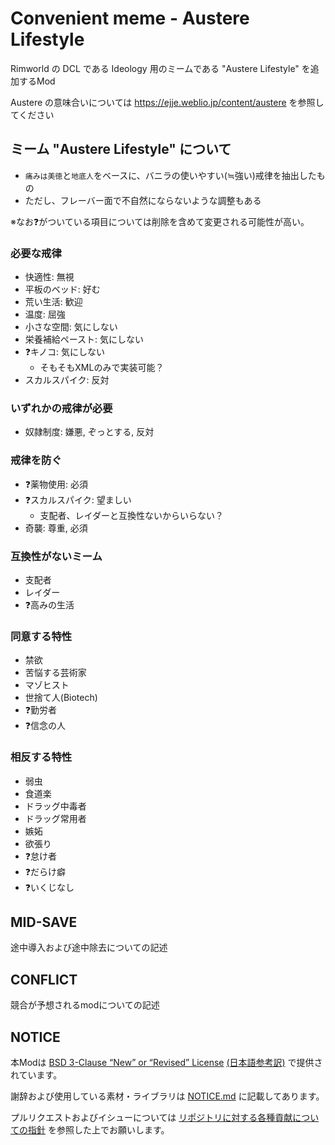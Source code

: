 # Convenient meme - Austere Lifestyle

Rimworld の DCL である Ideology 用のミームである "Austere Lifestyle" を追加するMod

Austere の意味合いについては <https://ejje.weblio.jp/content/austere> を参照してください

## ミーム "Austere Lifestyle" について

- `痛みは美徳`と`地底人`をベースに、バニラの使いやすい(≒強い)戒律を抽出したもの
- ただし、フレーバー面で不自然にならないような調整もある

※なお❓がついている項目については削除を含めて変更される可能性が高い。

### 必要な戒律

- 快適性: 無視
- 平板のベッド: 好む
- 荒い生活: 歓迎
- 温度: 屈強
- 小さな空間: 気にしない
- 栄養補給ペースト: 気にしない
- ❓キノコ: 気にしない
  - そもそもXMLのみで実装可能？
- スカルスパイク: 反対

### いずれかの戒律が必要

- 奴隷制度: 嫌悪, ぞっとする, 反対

### 戒律を防ぐ

- ❓薬物使用: 必須
- ❓スカルスパイク: 望ましい
  - 支配者、レイダーと互換性ないからいらない？
- 奇襲: 尊重, 必須

### 互換性がないミーム

- 支配者
- レイダー
- ❓高みの生活

### 同意する特性

- 禁欲
- 苦悩する芸術家
- マゾヒスト
- 世捨て人(Biotech)
- ❓勤労者
- ❓信念の人

### 相反する特性

- 弱虫
- 食道楽
- ドラッグ中毒者
- ドラッグ常用者
- 嫉妬
- 欲張り
- ❓怠け者
- ❓だらけ癖
- ❓いくじなし

## MID-SAVE

途中導入および途中除去についての記述

## CONFLICT

競合が予想されるmodについての記述

## NOTICE

本Modは [BSD 3-Clause “New” or “Revised” License](LICENSE) [(日本語参考訳)](https://licenses.opensource.jp/BSD-3-Clause/BSD-3-Clause.html) で提供されています。

謝辞および使用している素材・ライブラリは [NOTICE.md](NOTICE.md) に記載してあります。

プルリクエストおよびイシューについては [リポジトリに対する各種貢献についての指針](https://github.com/piet-rian/.github/blob/main/CONTRIBUTING.md) を参照した上でお願いします。
